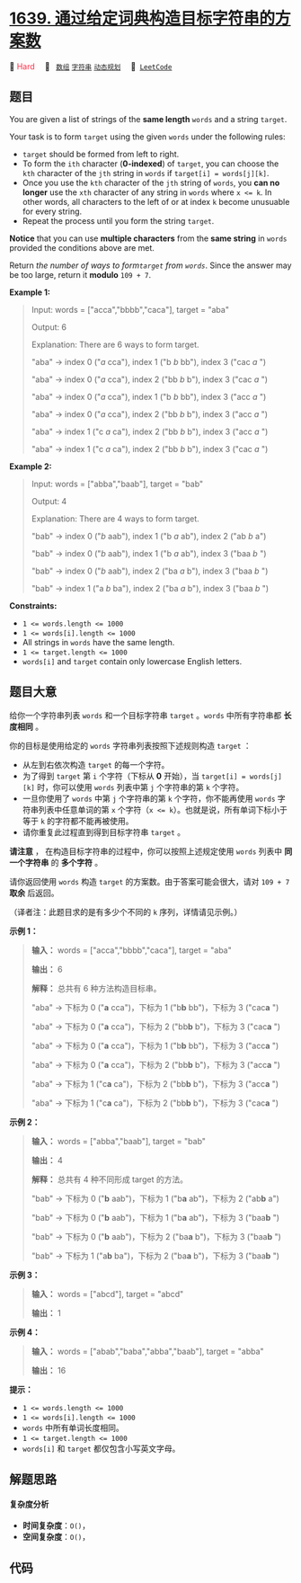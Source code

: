 # [1639. 通过给定词典构造目标字符串的方案数](https://leetcode.com/problems/number-of-ways-to-form-a-target-string-given-a-dictionary)

🔴 <font color=#ff334b>Hard</font>&emsp; 🔖&ensp; [`数组`](/outline/tag/array.md) [`字符串`](/outline/tag/string.md) [`动态规划`](/outline/tag/dynamic-programming.md)&emsp; 🔗&ensp;[`LeetCode`](https://leetcode.com/problems/number-of-ways-to-form-a-target-string-given-a-dictionary)

## 题目

You are given a list of strings of the **same length** `words` and a string
`target`.

Your task is to form `target` using the given `words` under the following
rules:

  * `target` should be formed from left to right.
  * To form the `ith` character (**0-indexed**) of `target`, you can choose the `kth` character of the `jth` string in `words` if `target[i] = words[j][k]`.
  * Once you use the `kth` character of the `jth` string of `words`, you **can no longer** use the `xth` character of any string in `words` where `x <= k`. In other words, all characters to the left of or at index `k` become unusuable for every string.
  * Repeat the process until you form the string `target`.

**Notice** that you can use **multiple characters** from the **same string**
in `words` provided the conditions above are met.

Return _the number of ways to form`target` from `words`_. Since the answer may
be too large, return it **modulo** `109 + 7`.



**Example 1:**

> Input: words = ["acca","bbbb","caca"], target = "aba"
> 
> Output: 6
> 
> Explanation: There are 6 ways to form target.
> 
> "aba" -> index 0 ("_a_ cca"), index 1 ("b _b_ bb"), index 3 ("cac _a_ ")
> 
> "aba" -> index 0 ("_a_ cca"), index 2 ("bb _b_ b"), index 3 ("cac _a_ ")
> 
> "aba" -> index 0 ("_a_ cca"), index 1 ("b _b_ bb"), index 3 ("acc _a_ ")
> 
> "aba" -> index 0 ("_a_ cca"), index 2 ("bb _b_ b"), index 3 ("acc _a_ ")
> 
> "aba" -> index 1 ("c _a_ ca"), index 2 ("bb _b_ b"), index 3 ("acc _a_ ")
> 
> "aba" -> index 1 ("c _a_ ca"), index 2 ("bb _b_ b"), index 3 ("cac _a_ ")

**Example 2:**

> Input: words = ["abba","baab"], target = "bab"
> 
> Output: 4
> 
> Explanation: There are 4 ways to form target.
> 
> "bab" -> index 0 ("_b_ aab"), index 1 ("b _a_ ab"), index 2 ("ab _b_ a")
> 
> "bab" -> index 0 ("_b_ aab"), index 1 ("b _a_ ab"), index 3 ("baa _b_ ")
> 
> "bab" -> index 0 ("_b_ aab"), index 2 ("ba _a_ b"), index 3 ("baa _b_ ")
> 
> "bab" -> index 1 ("a _b_ ba"), index 2 ("ba _a_ b"), index 3 ("baa _b_ ")

**Constraints:**

  * `1 <= words.length <= 1000`
  * `1 <= words[i].length <= 1000`
  * All strings in `words` have the same length.
  * `1 <= target.length <= 1000`
  * `words[i]` and `target` contain only lowercase English letters.


## 题目大意

给你一个字符串列表 `words` 和一个目标字符串 `target` 。`words` 中所有字符串都 **长度相同** 。

你的目标是使用给定的 `words` 字符串列表按照下述规则构造 `target` ：

  * 从左到右依次构造 `target` 的每一个字符。
  * 为了得到 `target` 第 `i` 个字符（下标从 **0** 开始），当 `target[i] = words[j][k]` 时，你可以使用 `words` 列表中第 `j` 个字符串的第 `k` 个字符。
  * 一旦你使用了 `words` 中第 `j` 个字符串的第 `k` 个字符，你不能再使用 `words` 字符串列表中任意单词的第 `x` 个字符（`x <= k`）。也就是说，所有单词下标小于等于 `k` 的字符都不能再被使用。
  * 请你重复此过程直到得到目标字符串 `target` 。

**请注意** ， 在构造目标字符串的过程中，你可以按照上述规定使用 `words` 列表中 **同一个字符串** 的 **多个字符** 。

请你返回使用 `words` 构造 `target` 的方案数。由于答案可能会很大，请对 `109 + 7` **取余** 后返回。

（译者注：此题目求的是有多少个不同的 `k` 序列，详情请见示例。）

**示例 1：**

> 
> 
> 
> 
> 
> **输入：** words = ["acca","bbbb","caca"], target = "aba"
> 
> **输出：** 6
> 
> **解释：** 总共有 6 种方法构造目标串。
> 
> "aba" -> 下标为 0 ("**a** cca")，下标为 1 ("b**b** bb")，下标为 3 ("cac**a** ")
> 
> "aba" -> 下标为 0 ("**a** cca")，下标为 2 ("bb**b** b")，下标为 3 ("cac**a** ")
> 
> "aba" -> 下标为 0 ("**a** cca")，下标为 1 ("b**b** bb")，下标为 3 ("acc**a** ")
> 
> "aba" -> 下标为 0 ("**a** cca")，下标为 2 ("bb**b** b")，下标为 3 ("acc**a** ")
> 
> "aba" -> 下标为 1 ("c**a** ca")，下标为 2 ("bb**b** b")，下标为 3 ("acc**a** ")
> 
> "aba" -> 下标为 1 ("c**a** ca")，下标为 2 ("bb**b** b")，下标为 3 ("cac**a** ")
> 
> 

**示例 2：**

> 
> 
> 
> 
> 
> **输入：** words = ["abba","baab"], target = "bab"
> 
> **输出：** 4
> 
> **解释：** 总共有 4 种不同形成 target 的方法。
> 
> "bab" -> 下标为 0 ("**b** aab")，下标为 1 ("b**a** ab")，下标为 2 ("ab**b** a")
> 
> "bab" -> 下标为 0 ("**b** aab")，下标为 1 ("b**a** ab")，下标为 3 ("baa**b** ")
> 
> "bab" -> 下标为 0 ("**b** aab")，下标为 2 ("ba**a** b")，下标为 3 ("baa**b** ")
> 
> "bab" -> 下标为 1 ("a**b** ba")，下标为 2 ("ba**a** b")，下标为 3 ("baa**b** ")
> 
> 

**示例 3：**

> 
> 
> 
> 
> 
> **输入：** words = ["abcd"], target = "abcd"
> 
> **输出：** 1
> 
> 

**示例 4：**

> 
> 
> 
> 
> 
> **输入：** words = ["abab","baba","abba","baab"], target = "abba"
> 
> **输出：** 16
> 
> 

**提示：**

  * `1 <= words.length <= 1000`
  * `1 <= words[i].length <= 1000`
  * `words` 中所有单词长度相同。
  * `1 <= target.length <= 1000`
  * `words[i]` 和 `target` 都仅包含小写英文字母。


## 解题思路

#### 复杂度分析

- **时间复杂度**：`O()`，
- **空间复杂度**：`O()`，

## 代码

```javascript

```